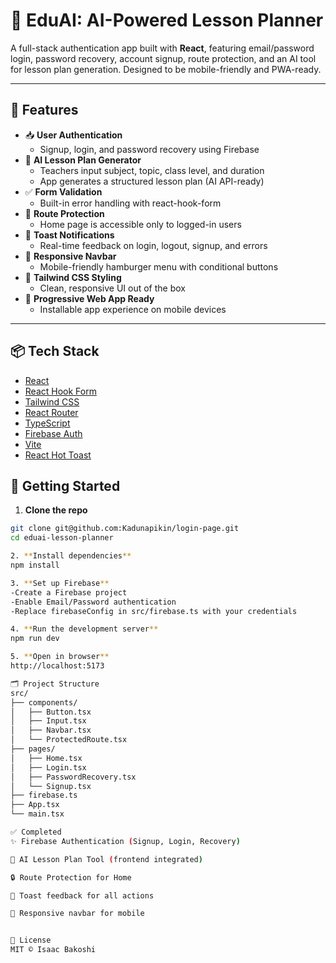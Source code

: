 # 🔐 EduAI: AI-Powered Lesson Planner

A full-stack authentication app built with **React**, featuring email/password login, password recovery, account signup, route protection, and an AI tool for lesson plan generation. Designed to be mobile-friendly and PWA-ready.

---

## 🚀 Features

- 📥 **User Authentication**
  - Signup, login, and password recovery using Firebase
- 🧠 **AI Lesson Plan Generator**
  - Teachers input subject, topic, class level, and duration
  - App generates a structured lesson plan (AI API-ready)
- ✅ **Form Validation**
  - Built-in error handling with react-hook-form
- 🔐 **Route Protection**
  - Home page is accessible only to logged-in users
- 🍞 **Toast Notifications**
  - Real-time feedback on login, logout, signup, and errors
- 📱 **Responsive Navbar**
  - Mobile-friendly hamburger menu with conditional buttons
- 💅 **Tailwind CSS Styling**
  - Clean, responsive UI out of the box
- 📲 **Progressive Web App Ready**
  - Installable app experience on mobile devices

---

## 📦 Tech Stack

- [React](https://reactjs.org/)
- [React Hook Form](https://react-hook-form.com/)
- [Tailwind CSS](https://tailwindcss.com/)
- [React Router](https://reactrouter.com/)
- [TypeScript](https://www.typescriptlang.org/)
- [Firebase Auth](https://firebase.google.com/products/auth)
- [Vite](https://vitejs.dev/)
- [React Hot Toast](https://react-hot-toast.com/)


## 🔧 Getting Started

1. **Clone the repo**
```bash
git clone git@github.com:Kadunapikin/login-page.git
cd eduai-lesson-planner

2. **Install dependencies**
npm install

3. **Set up Firebase**
-Create a Firebase project
-Enable Email/Password authentication
-Replace firebaseConfig in src/firebase.ts with your credentials

4. **Run the development server**
npm run dev

5. **Open in browser**
http://localhost:5173

🗂️ Project Structure
src/
├── components/
│   ├── Button.tsx
│   ├── Input.tsx
│   ├── Navbar.tsx
│   └── ProtectedRoute.tsx
├── pages/
│   ├── Home.tsx
│   ├── Login.tsx
│   ├── PasswordRecovery.tsx
│   └── Signup.tsx
├── firebase.ts
├── App.tsx
└── main.tsx

✅ Completed
✨ Firebase Authentication (Signup, Login, Recovery)

🧠 AI Lesson Plan Tool (frontend integrated)

🔒 Route Protection for Home

🍞 Toast feedback for all actions

📱 Responsive navbar for mobile


📄 License
MIT © Isaac Bakoshi
